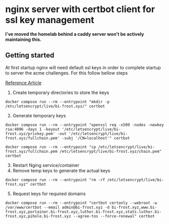# nginx server with certbot client for ssl key management

**I've moved the homelab behind a caddy server won't be actively maintaining this.**

## Getting started
At first startup nginx will need default ssl keys in order to complete startup to server the acme challenges. For this follow bellow steps

[Reference Article](https://pentacent.medium.com/nginx-and-lets-encrypt-with-docker-in-less-than-5-minutes-b4b8a60d3a71)

1. Create temporary directories to store the keys
```
docker compose run --rm --entrypoint "mkdir -p /etc/letsencrypt/live/bi-frost.xyz/" certbot
```
2. Generate temporary keys
```
docker compose run --rm --entrypoint "openssl req -x509 -nodes -newkey rsa:4096 -days 1 -keyout '/etc/letsencrypt/live/bi-frost.xyz/privkey.pem' -out '/etc/letsencrypt/live/bi-frost.xyz/fullchain.pem' -subj '/CN=localhost'" certbot

docker compose run --rm --entrypoint "cp /etc/letsencrypt/live/bi-frost.xyz/fullchain.pem /etc/letsencrypt/live/bi-frost.xyz/chain.pem" certbot
```
3. Restart Nging service/container
4. Remove temp keys to generate the actual keys
```
docker compose run --rm --entrypoint "rm -rf /etc/letsencrypt/live/bi-frost.xyz" certbot
```
5. Request keys for required domains
```
docker compose run --rm --entrypoint "certbot certonly --webroot -w /var/www/certbot --email admin@bi-frost.xyz -d bi-frost.xyz,www.bi-frost.xyz,portainer.bi-frost.xyz,luthor.bi-frost.xyz,stats.luthor.bi-frost.xyz,pihole.bi-frost.xyz --agree-tos --force-renewal" certbot
```
